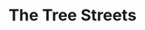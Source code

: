 ---
pid: rs339
title: The Tree Streets
location_transcription: place them on each of the philly streets that are named after
  trees
coordinates: "[-75.164113874768, 39.950871977349]"
zipcode: '19063'
gen_neighborhood: 
neighborhood: 
outside_phl: 'Media PA '
age: '39'
age_range: 30-39
instagram: 
image_file_name: rs_339.jpg
proposal_transcription: |-
  Celebrating Philadelphia's natural beauty through sculptures of trees.

  Pine
  Spruce
  Chestnut
  Walnut
  Locust
topic: Environment,Neighborhoods
topic_summary: 0, 0, 0
type: Sculpture Statue
keywords_other: Trees, Nature, Pine, Spruce, Chestnut, Walnut, Locust
credit: jacey
image_labels: 
twitter: 
facebook: 
permalink: "/monuments/rs339/"
layout: item-page
---